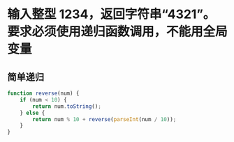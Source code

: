 # 输入整型 1234，返回字符串“4321”。要求必须使用递归函数调用，不能用全局变量

## 简单递归

```js
function reverse(num) {
    if (num < 10) {
        return num.toString();
    } else {
        return num % 10 + reverse(parseInt(num / 10));
    }
}
```


